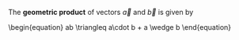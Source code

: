 The **geometric product** of vectors $\vec{a}$ and $\vec{b}$ is given by

\begin{equation}
ab \triangleq a\cdot b + a \wedge b
\end{equation}